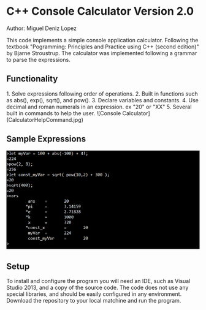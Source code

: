 # C++ Console Calculator Version 2.0

Author: Miguel Deniz Lopez

This code implements a simple console application calculator.  Following the textbook "Pogramming: Principles and Practice using C++ (second edition)" by Bjarne Stroustrup. The calculator was implemented following a grammar to parse the expressions.

<h2>Functionality</h2>
1. Solve expressions following order of operations.
2. Built in functions such as abs(), exp(), sqrt(), and pow().
3. Declare variables and constants.
4. Use decimal and roman numerals in an expression. ex "20" or "XX"
5. Several built in commands to help the user.
![Console Calculator](CalculatorHelpCommand.jpg)

<h2>Sample Expressions</h2>
<p align="center">
  <img src="CalculatorExpressions.jpg"/>
</p>

<h2>Setup</h2>
To install and configure the program you will need an IDE, such as Visual Studio 2013, and a copy of the source code.
The code does not use any special libraries, and should be easily configured in any environment.  Download the repository to your local matchine and run the program.
